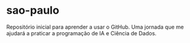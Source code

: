 # sao-paulo
Repositório inicial para aprender a usar o GitHub.
Uma jornada que me ajudará a praticar a programação de IA e Ciência de Dados.
